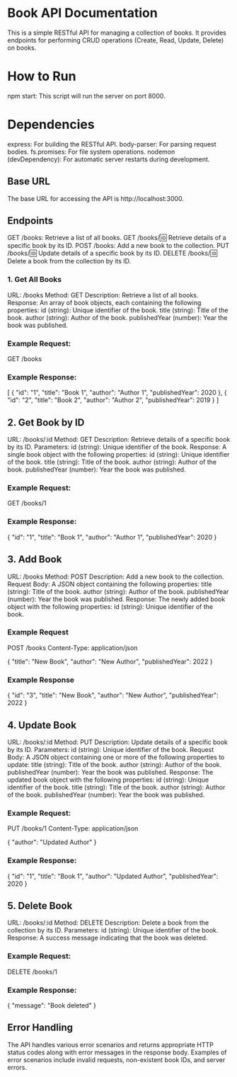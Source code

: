 # Book API Documentation
This is a simple RESTful API for managing a collection of books. It provides endpoints for performing CRUD operations (Create, Read, Update, Delete) on books.

# How to Run
npm start: This script will run the server on port 8000.

# Dependencies
express: For building the RESTful API.
body-parser: For parsing request bodies.
fs.promises: For file system operations.
nodemon (devDependency): For automatic server restarts during development.

## Base URL
The base URL for accessing the API is http://localhost:3000.

## Endpoints
GET /books: Retrieve a list of all books.
GET /books/:id: Retrieve details of a specific book by its ID.
POST /books: Add a new book to the collection.
PUT /books/:id: Update details of a specific book by its ID.
DELETE /books/:id: Delete a book from the collection by its ID.

### 1. Get All Books
URL: /books
Method: GET
Description: Retrieve a list of all books.
Response: An array of book objects, each containing the following properties:
    id (string): Unique identifier of the book.
    title (string): Title of the book.
    author (string): Author of the book.
    publishedYear (number): Year the book was published.

### Example Request:
GET /books

### Example Response:
[
  {
    "id": "1",
    "title": "Book 1",
    "author": "Author 1",
    "publishedYear": 2020
  },
  {
    "id": "2",
    "title": "Book 2",
    "author": "Author 2",
    "publishedYear": 2019
  }
]
## 2. Get Book by ID
URL: /books/:id
Method: GET
Description: Retrieve details of a specific book by its ID.
Parameters:
    id (string): Unique identifier of the book.
    Response: A single book object with the following properties:
    id (string): Unique identifier of the book.
    title (string): Title of the book.
    author (string): Author of the book.
    publishedYear (number): Year the book was published.

### Example Request:
GET /books/1

### Example Response:
{
  "id": "1",
  "title": "Book 1",
  "author": "Author 1",
  "publishedYear": 2020
}
## 3. Add Book
URL: /books
Method: POST
Description: Add a new book to the collection.
Request Body: A JSON object containing the following properties:
    title (string): Title of the book.
    author (string): Author of the book.
    publishedYear (number): Year the book was published.
    Response: The newly added book object with the following properties:
    id (string): Unique identifier of the book.

### Example Request
POST /books
Content-Type: application/json

{
  "title": "New Book",
  "author": "New Author",
  "publishedYear": 2022
}
### Example Response
{
  "id": "3",
  "title": "New Book",
  "author": "New Author",
  "publishedYear": 2022
}
## 4. Update Book
URL: /books/:id
Method: PUT
Description: Update details of a specific book by its ID.
Parameters:
    id (string): Unique identifier of the book.
Request Body: A JSON object containing one or more of the following properties to update:
    title (string): Title of the book.
    author (string): Author of the book.
    publishedYear (number): Year the book was published.
Response: The updated book object with the following properties:
    id (string): Unique identifier of the book.
    title (string): Title of the book.
    author (string): Author of the book.
    publishedYear (number): Year the book was published.

### Example Request:
PUT /books/1
Content-Type: application/json

{
  "author": "Updated Author"
}

### Example Response:
{
  "id": "1",
  "title": "Book 1",
  "author": "Updated Author",
  "publishedYear": 2020
}
## 5. Delete Book
URL: /books/:id
Method: DELETE
Description: Delete a book from the collection by its ID.
Parameters:
    id (string): Unique identifier of the book.
Response: A success message indicating that the book was deleted.

### Example Request:
DELETE /books/1

### Example Response:
{
  "message": "Book deleted"
}

## Error Handling
The API handles various error scenarios and returns appropriate HTTP status codes along with error messages in the response body. Examples of error scenarios include invalid requests, non-existent book IDs, and server errors.